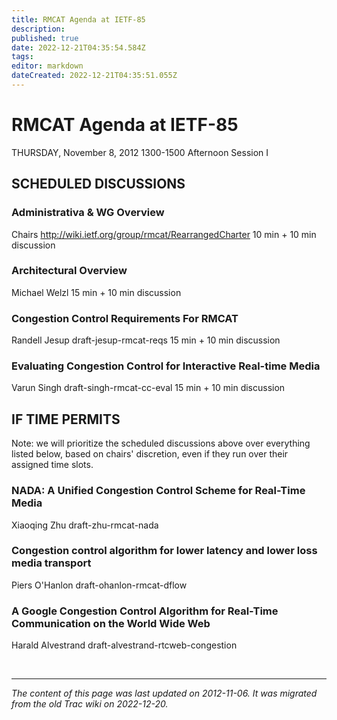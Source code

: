 ```yaml
---
title: RMCAT Agenda at IETF-85
description: 
published: true
date: 2022-12-21T04:35:54.584Z
tags: 
editor: markdown
dateCreated: 2022-12-21T04:35:51.055Z
---
```


# RMCAT Agenda at IETF-85

THURSDAY, November 8, 2012
1300-1500 Afternoon Session I

## SCHEDULED DISCUSSIONS
### Administrativa & WG Overview

Chairs
http://wiki.ietf.org/group/rmcat/RearrangedCharter
10 min + 10 min discussion

### Architectural Overview

Michael Welzl
15 min + 10 min discussion

### Congestion Control Requirements For RMCAT

Randell Jesup
draft-jesup-rmcat-reqs
15 min + 10 min discussion

### Evaluating Congestion Control for Interactive Real-time Media

Varun Singh
draft-singh-rmcat-cc-eval
15 min + 10 min discussion

## IF TIME PERMITS

Note: we will prioritize the scheduled discussions above over everything listed below, based on chairs' discretion, even if they run over their assigned time slots.

### NADA: A Unified Congestion Control Scheme for Real-Time Media

Xiaoqing Zhu
draft-zhu-rmcat-nada

### Congestion control algorithm for lower latency and lower loss media transport

Piers O'Hanlon
draft-ohanlon-rmcat-dflow

### A Google Congestion Control Algorithm for Real-Time Communication on the World Wide Web

Harald Alvestrand
draft-alvestrand-rtcweb-congestion

&nbsp;
&nbsp;
&nbsp;

---

*The content of this page was last updated on 2012-11-06. It was migrated from the old Trac wiki on 2022-12-20.*
